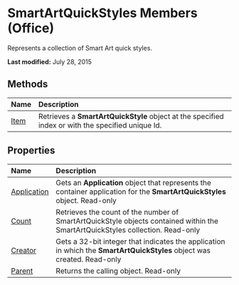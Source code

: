 
# SmartArtQuickStyles Members (Office)
Represents a collection of Smart Art quick styles.

 **Last modified:** July 28, 2015


## Methods



|**Name**|**Description**|
|:-----|:-----|
| [Item](76a857ad-0d8e-b124-bdab-b2394b628cb5.md)|Retrieves a  **SmartArtQuickStyle** object at the specified index or with the specified unique Id.|

## Properties



|**Name**|**Description**|
|:-----|:-----|
| [Application](ad51fa1d-3836-3d14-e69b-501032a7f5cb.md)|Gets an  **Application** object that represents the container application for the **SmartArtQuickStyles** object. Read-only|
| [Count](b70c5f59-50e1-86c8-c5c6-bd4b1e79165c.md)|Retrieves the count of the number of SmartArtQuickStyle objects contained within the SmartArtQuickStyles collection. Read-only|
| [Creator](3d923c77-a2c0-4015-6b29-10cd3de297eb.md)|Gets a 32-bit integer that indicates the application in which the  **SmartArtQuickStyles** object was created. Read-only|
| [Parent](1443c158-4730-692c-7683-14229615bbbc.md)|Returns the calling object. Read-only|

